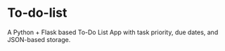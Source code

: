 # To-do-list
A Python + Flask based To-Do List App with task priority, due dates, and JSON-based storage.
